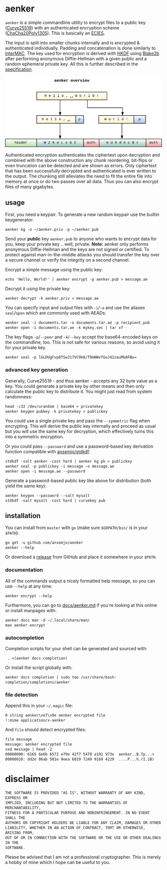 # aenker

`aenker` is a simple commandline utility to encrypt files to a public key ([Curve25519][0]) with an
authenticated encryption scheme ([ChaCha20Poly1305][1]). This is basically an [ECIES][2].

The input is split into smaller chunks internally and is encrypted & authenticated individually.
Padding and concatenation is done similarly to [InterMAC][3]. The key used for encryption is derived
with [HKDF][4] using [Blake2b][5] after performing anonymous Diffie-Hellman with a given public and
a random ephemeral private key. All this is further described in the
[specification](SPECIFICATION.md).

[0]: https://cr.yp.to/ecdh.html
[1]: https://tools.ietf.org/html/rfc7539
[2]: https://en.wikipedia.org/wiki/Integrated_Encryption_Scheme
[3]: https://rwc.iacr.org/2018/Slides/Hansen.pdf
[4]: https://tools.ietf.org/html/rfc5869
[5]: https://blake2.net/

![](assets/overview.png)

Authenticated encryption authenticates the ciphertext upon decryption and combined with the above
construction any chunk reordering, bit-flips or even truncation can be detected and are shown as
errors. Only ciphertext that has been successfully decrypted and authenticated is ever written to
the output. The chunking still alleviates the need to fit the entire file into memory at once or do
two passes over all data. Thus you can also encrypt files of many gigabytes.

## usage

First, you need a keypair. To generate a new random keypair use the builtin keygenerator:

    aenker kg -o ~/aenker.priv -p ~/aenker.pub

Send your **public** key `aenker.pub` to anyone who wants to encrypt data for you, keep your private
key .. well, private. **Note:** aenker only performs anonymous Diffie-Hellman and the keys are not
signed or certified. To protect against man-in-the-middle attacks you should transfer the key over a
secure channel or verify the integrity on a second channel.

Encrypt a simple message using the public key:

    echo 'Hello, World!' | aenker encrypt -p aenker.pub > message.ae

Decrypt it using the private key:

    aenker decrypt -k aenker.priv < message.ae

You can specify input and output files with `-i`/`-o` and use the aliases `seal`/`open` which are
commonly used with AEADs:

    aenker seal -i documents.tar -o documents.tar.ae -p recipient.pub
    aenker open -i documents.tar.ae -k mykey.sec | tar xf -

The key flags `-p`/`--peer` and `-k`/`--key` accept the base64-encoded keys on the commandline, too.
This is not safe for various reasons, so avoid using it for your private key.

    aenker seal -p lGLDUgFvp8TSwJ17VC9k0/T9mNWvfGoJ42zauMkAFBo=

### advanced key generation

Generally, Curve25519 - and thus aenker - accepts any 32 byte value as a key. You could generate a
private key by other means and then only calculate the public key to distribute it. You might just
read from system randomness:

    head -c32 /dev/urandom | base64 > privatekey
    aenker keygen pubkey -k privatekey > publickey

You could use a single private key and pass the `--symmetric` flag when encrypting. This will derive
the public key internally and proceed as usual but you will use the same key for decryption, which
effectively turns this into a symmetric encryption.

Or you could pass `--password` and use a password-based key derivation function compatible with
[ansemjo/stdkdf](https://github.com/ansemjo/stdkdf):

    stdkdf -salt aenker -cost hard | aenker kg pk > publickey
    aenker seal -p publickey -i message -o message.ae
    aenker open -i message.ae --password

Generate a password-based public key like above for distribution (both yield the same key):

    aenker keygen --password --salt mysalt
    stdkdf -salt mysalt -cost hard | curvekey pub

## installation

You can install from `master` with `go` (make sure `$GOPATH/bin/` is in your `$PATH`):

    go get -u github.com/ansemjo/aenker
    aenker --help

Or download a [release](https://github.com/ansemjo/aenker/releases) from GitHub and place it
somewhere in your `$PATH`.

### documentation

All of the commands output a nicely formatted help message, so you can use `--help` at any time:

    aenker encrypt --help

Furthermore, you can go to [docs/aenker.md](docs/aenker.md) if you're looking at this online or
install manpages with:

    aenker docs man -d ~/.local/share/man/
    man aenker-encrypt

### autocompletion

Completion scripts for your shell can be generated and sourced with:

     . <(aenker docs completion)

Or install the script globally with:

    aenker docs completion | sudo tee /usr/share/bash-completion/completions/aenker

### file detection

Append this in your `~/.magic` file:

    0 string aenker\xe7\x9e aenker encrypted file
    !:mime application/x-aenker

And `file` should detect encrypted files:

    file message
    message: aenker encrypted file
    xxd message | head -2
    00000000: 6165 6e6b 6572 e79e 42f7 5470 a191 973e  aenker..B.Tp...>
    00000010: dd2e 86ab 501e 9eea 6819 7249 9169 4229  ....P...h.rI.iB)

# disclaimer

    THE SOFTWARE IS PROVIDED "AS IS", WITHOUT WARRANTY OF ANY KIND, EXPRESS OR
    IMPLIED, INCLUDING BUT NOT LIMITED TO THE WARRANTIES OF MERCHANTABILITY,
    FITNESS FOR A PARTICULAR PURPOSE AND NONINFRINGEMENT. IN NO EVENT SHALL THE
    AUTHORS OR COPYRIGHT HOLDERS BE LIABLE FOR ANY CLAIM, DAMAGES OR OTHER
    LIABILITY, WHETHER IN AN ACTION OF CONTRACT, TORT OR OTHERWISE, ARISING FROM,
    OUT OF OR IN CONNECTION WITH THE SOFTWARE OR THE USE OR OTHER DEALINGS IN THE
    SOFTWARE.

Please be advised that I am not a professional cryptographer. This is merely a hobby of mine which I
hope can be useful to you.
